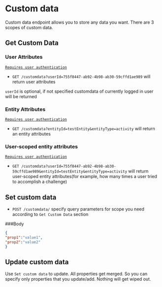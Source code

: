 # Custom data

Custom data endpoint allows you to store any data you want. There are 3 scopes of custom data.


## Get Custom Data

### User Attributes 
[`Requires user authentication`](https://github.com/funkyOne/fortyTwo.Docs/blob/master/Authentication.md#specifying-user-session-data)
* `GET /customdata?userId=755f8447-ab92-4b98-ab30-59cffd1ae989` will return user attributes

`userId` is optional, if not specified customdata of currently logged in user will be returned

### Entity Attributes 
[`Requires user authentication`](https://github.com/funkyOne/fortyTwo.Docs/blob/master/Authentication.md#specifying-user-session-data)
* `GET /customdata?entityId=testEntity&entityType=activity` will return an entity attributes

### User-scoped entity attributes
[`Requires user authentication`](https://github.com/funkyOne/fortyTwo.Docs/blob/master/Authentication.md#specifying-user-session-data)
* `GET /customdata?userId=755f8447-ab92-4b98-ab30-59cffd1ae989&entityId=testEntity&entityType=activity` will return user-scoped entity attributes(for example, how many times a user tried to accomplish a challenge)


## Set custom data
* `POST /customdata/`
specify query parameters for scope you need according to `Get Custom Data` section

###Body
```json
{
"prop1":"value1",
"prop2":"value2"
}
```

## Update custom data
Use `Set custom data` to update. All properties get merged. So you can specify only properties that you update/add. Nothing will get wiped out.

